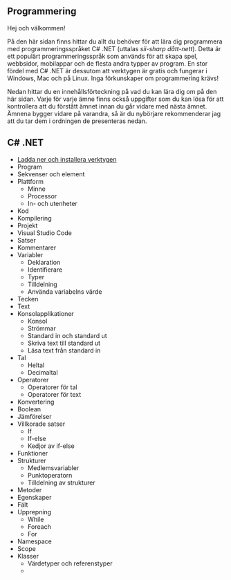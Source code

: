## Programmering

Hej och välkommen!

På den här sidan finns hittar du allt du behöver för att lära dig programmera med programmeringsspråket C# .NET (uttalas *sii-sharp dått-nett*). Detta är ett populärt programmeringsspråk som används för att skapa spel, webbsidor, mobilappar och de flesta andra typper av program. En stor fördel med C# .NET är dessutom att verktygen är gratis och fungerar i Windows, Mac och på Linux. Inga förkunskaper om programmering krävs!

Nedan hittar du en innehållsförteckning på vad du kan lära dig om på den här sidan. Varje för varje ämne finns också uppgifter som du kan lösa för att kontrollera att du förstått ämnet innan du går vidare med nästa ämnet. Ämnena bygger vidare på varandra, så är du nybörjare rekommenderar jag att du tar dem i ordningen de presenteras nedan. 

## C# .NET

- [Ladda ner och installera verktygen](./csharp/ladda-ner-och-installera-verktygen/index.html)
- Program
- Sekvenser och element
- Plattform
  - Minne
  - Processor
  - In- och utenheter
- Kod
- Kompilering
- Projekt
- Visual Studio Code
- Satser
- Kommentarer
- Variabler
  - Deklaration
  - Identifierare
  - Typer
  - Tilldelning
  - Använda variabelns värde
- Tecken
- Text
- Konsolapplikationer
  - Konsol
  - Strömmar
  - Standard in och standard ut
  - Skriva text till standard ut 
  - Läsa text från standard in
- Tal
  - Heltal
  - Decimaltal
- Operatorer
  - Operatorer för tal
  - Operatorer för text
- Konvertering
- Boolean
- Jämförelser
- Villkorade satser
  - If
  - If-else
  - Kedjor av if-else
- Funktioner
- Strukturer
  - Medlemsvariabler
  - Punktoperatorn
  - Tilldelning av strukturer
- Metoder
- Egenskaper
- Fält
- Upprepning
  - While
  - Foreach
  - For
- Namespace
- Scope
- Klasser
  - Värdetyper och referenstyper
  - 